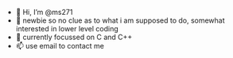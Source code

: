 - 👋 Hi, I’m @ms271
- 👀 newbie so no clue as to what i am supposed to do, somewhat interested in lower level coding
- 🌱 currently focussed on C and C++
- 📫 use email to contact me

<!---
ms271/ms271 is a ✨ special ✨ repository because its `README.md` (this file) appears on your GitHub profile.
You can click the Preview link to take a look at your changes.
--->
